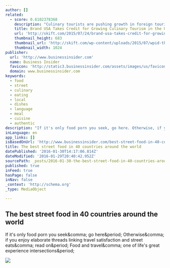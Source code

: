 ```yaml
---
author: []
related:
  - score: 0.6102378368
    description: "Culinary tourists are pushing growth in foreign tourism to the United States, which is transforming its image as a fast-food mecca to a land of regional tastes and dishes, said officials visiting the Expo 2015 world's fair focusing on food this week."
    title: Brand USA Takes Credit for Growing Culinary Tourism in the U.S.
    url: 'http://skift.com/2015/07/24/brand-usa-takes-credit-for-growing-culinary-tourism-in-the-u-s/'
    thumbnail_height: 683
    thumbnail_url: 'http://skift.com/wp-content/uploads/2015/07/wpid-thumbnail-934ce215e37b9b2a882b6591e1039202-e1437703507422.jpeg'
    thumbnail_width: 1024
publisher:
  url: 'http://www.businessinsider.com'
  name: Business Insider
  favicon: 'http://static3.businessinsider.com/assets/images/us/favicons/favicon.ico?v=zXXjpe0lwg'
  domain: www.businessinsider.com
keywords:
  - food
  - street
  - culinary
  - eating
  - local
  - dishes
  - language
  - meal
  - cuisine
  - authentic
description: "If it's only food porn you seek, go here. Otherwise, if you enjoy elaborate threads linking travel satisfaction and street eats, read on. Food and travel, one of life's great experience intersections."
inLanguage: en
app_links: []
isBasedOnUrl: 'http://www.businessinsider.com/best-street-food-in-40-countries-2016-1?utm_medium=email&utm_source=flipboard'
title: The best street food in 40 countries around the world
datePublished: '2016-01-30T14:17:06.814Z'
dateModified: '2016-01-29T20:40:42.952Z'
sourcePath: _posts/2016-01-30-the-best-street-food-in-40-countries-around-the-world.md
published: true
inFeed: true
hasPage: false
inNav: false
_context: 'http://schema.org'
_type: MediaObject

---
```

<article style=""><h1>The best street food in 40 countries around the world</h1><p>If it's only food porn you seek&amp;comma; go here&amp;period; Otherwise&amp;comma; if you enjoy elaborate threads linking travel satisfaction and street eats&amp;comma; read on&amp;period; Food and travel&amp;comma; one of life's great experience intersections&amp;period;</p><img src="http://static1.businessinsider.com/image/56aa46d458c3232e008b5f08-1190-625/the-best-street-food-in-40-countries-around-the-world.jpg" /></article>